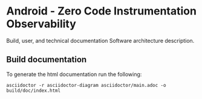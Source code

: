 <!--
SPDX-FileCopyrightText: 2024 The AMOS Projects

SPDX-License-Identifier: MIT
-->

# Android - Zero Code Instrumentation Observability

Build, user, and technical documentation Software architecture description.

## Build documentation

To generate the html documentation run the following:

```
asciidoctor -r asciidoctor-diagram asciidoctor/main.adoc -o build/doc/index.html
```
